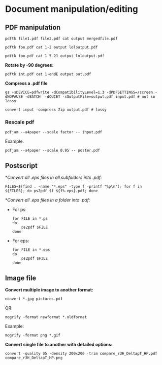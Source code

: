# Document manipulation/editing

## PDF manipulation


~~~~
pdftk file1.pdf file2.pdf cat output mergedfile.pdf
~~~~

~~~~
pdftk foo.pdf cat 1-2 output loloutput.pdf
~~~~

~~~~
pdftk foo.pdf cat 1 5 21 output loloutput.pdf
~~~~

**Rotate by -90 degrees:**
~~~~
pdftk int.pdf cat 1-endE output out.pdf
~~~~


**Compress a .pdf file**

~~~~
gs -sDEVICE=pdfwrite -dCompatibilityLevel=1.3 -dPDFSETTINGS=/screen -dNOPAUSE -dBATCH  -dQUIET -sOutputFile=output.pdf input.pdf # not so lossy
~~~~

~~~~
convert input -compress Zip output.pdf # lossy
~~~~



### Rescale pdf

~~~~
pdfjam --a4paper --scale factor -- input.pdf
~~~~

Example:

~~~~
pdfjam --a4paper --scale 0.95 -- poster.pdf
~~~~

## Postscript

**Convert all *.eps files in all subfolders into .pdf:**

~~~~
FILES=$(find . -name "*.eps" -type f -printf "%p\n"); for f in ${FILES}; do ps2pdf $f ${f%.eps}.pdf; done
~~~~

**Convert all *.eps files in a folder into .pdf:**


- For ps:

  ~~~~
  for FILE in *.ps
  do
      ps2pdf $FILE
  done
  ~~~~

- For eps:

  ~~~~
  for FILE in *.eps
  do
      ps2pdf $FILE
  done
  ~~~~


## Image file

**Convert multiple image to another format:**

~~~~
convert *.jpg pictures.pdf
~~~~

OR

~~~~
mogrify -format newformat *.oldformat
~~~~

Example:

~~~~
mogrify -format png *.gif 
~~~~

**Convert single file to another with detailed options:**

~~~~
convert -quality 05 -density 200x200 -trim compare_r3H_DeltapT_HP.pdf compare_r3H_DeltapT_HP.png
~~~~
